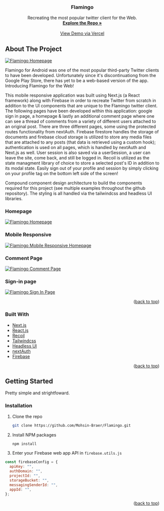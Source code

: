 <div id="top"></div>
<!--
*** Thanks for checking out the Best-README-Template. If you have a suggestion
*** that would make this better, please fork the repo and create a pull request
*** or simply open an issue with the tag "enhancement".
*** Don't forget to give the project a star!
*** Thanks again! Now go create something AMAZING! :D 
-->

<!-- PROJECT SHIELDS -->
<!--
*** I'm using markdown "reference style" links for readability.
*** Reference links are enclosed in brackets [ ] instead of parentheses ( ).
*** See the bottom of this document for the declaration of the reference variables
*** for contributors-url, forks-url, etc. This is an optional, concise syntax you may use.
*** https://www.markdownguide.org/basic-syntax/#reference-style-links
--> 

<!-- PROJECT LOGO -->
<br />
<div align="center">
<h3 align="center">Flamingo</h3>

  <p align="center">
    Recreating the most popular twitter client for the Web.
    <br />
    <a href="https://github.com/Mohsin-Braer/Flamingo/"><strong>Explore the Repo »</strong></a>
    <br />
    <br />
    <a href="https://flamingo-swart.vercel.app/">View Demo via Vercel</a>
  </p>
</div>

<!-- ABOUT THE PROJECT -->

## About The Project

[![Flamingo Homepage][homepage-src]](https://flamingo-swart.vercel.app/)

Flamingo for Android was one of the most popular third-party Twitter clients to have been developed. Unfortunately since it's discontinuationg from the Google Play Store, there has yet to be a web-based version of the app. Introducing Flamingo for the Web! 

This mobile responsive application was built using Next.js (a React framework) along with Firebase in order to recreate Twitter from scratch in addition to the UI components that are unique to the Flamingo twitter client. The following pages have been developed within this application: google sign in page, a homepage & lastly an additional comment page where one can see a thread of comments from a variety of different users attached to an original post. There are three different pages, some using the protected routes functionality from nextAuth. Firebase firestore handles the storage of documents and firebase cloud storage is utilized to store any media files that are attached to any posts (that data is retrieved using a custom hook); authentication is used on all pages, which is handled by nextAuth and Next.js as well. User session is also saved via a userSession, a user can leave the site, come back, and still be logged in. Recoil is utilized as the state managment library of choice to store a selected post's ID in addition to its modal state. Easily sign out of your profile and session by simply clicking on your profile tag on the bottom left side of the screen!

Compound component design architecture to build the components required for this project (see multiple examples throughout the github repository). The styling is all handled via the tailwindcss and headless UI libraries.

### Homepage
[![Flamingo Homepage][homepage-src]](https://flamingo-swart.vercel.app/)
### Mobile Responsive
[![Flamingo Mobile Responsive Homepage][mobile-responsive-src]](https://flamingo-swart.vercel.app/)
### Comment Page
[![Flamingo Comment Page][comment-src]](https://flamingo-swart.vercel.app/)
### Sign-in page
[![Flamingo Sign In Page][sign-in-src]](https://flamingo-swart.vercel.app/)


<p align="right">(<a href="#top">back to top</a>)</p>

### Built With

- [Next.js](https://nextjs.org/)
- [React.js](https://reactjs.org/)
- [Recoil](https://recoiljs.org/)
- [Tailwindcss](https://tailwindcss.com/)
- [Headless UI](https://headlessui.com/)
- [nextAuth](https://next-auth.js.org/)
- [Firebase](https://firebase.google.com/)

<p align="right">(<a href="#top">back to top</a>)</p>

<!-- GETTING STARTED -->

## Getting Started

Pretty simple and strightfoward.

### Installation

1. Clone the repo
   ```sh
   git clone https://github.com/Mohsin-Braer/Flamingo.git
   ```
2. Install NPM packages
   ```sh
   npm install
   ```
3. Enter your Firebase web app API in `firebase.utils.js`

```js
const firebaseConfig = {
  apiKey: "",
  authDomain: "",
  projectId: "",
  storageBucket: "",
  messagingSenderId: "",
  appId: "",
};
```

<p align="right">(<a href="#top">back to top</a>)</p>


<!-- MARKDOWN LINKS & IMAGES -->
<!-- https://www.markdownguide.org/basic-syntax/#reference-style-links -->

[contributors-shield]: https://img.shields.io/github/contributors/github_username/repo_name.svg?style=for-the-badge
[contributors-url]: https://github.com/github_username/repo_name/graphs/contributors
[forks-shield]: https://img.shields.io/github/forks/github_username/repo_name.svg?style=for-the-badge
[forks-url]: https://github.com/github_username/repo_name/network/members
[stars-shield]: https://img.shields.io/github/stars/github_username/repo_name.svg?style=for-the-badge
[stars-url]: https://github.com/github_username/repo_name/stargazers
[issues-shield]: https://img.shields.io/github/issues/github_username/repo_name.svg?style=for-the-badge
[issues-url]: https://github.com/github_username/repo_name/issues
[license-shield]: https://img.shields.io/github/license/github_username/repo_name.svg?style=for-the-badge
[license-url]: https://github.com/github_username/repo_name/blob/master/LICENSE.txt
[linkedin-shield]: https://img.shields.io/badge/-LinkedIn-black.svg?style=for-the-badge&logo=linkedin&colorB=555
[linkedin-url]: https://linkedin.com/in/linkedin_username

[homepage-src]: ./images/Flamingo-Full-Page.png
[sign-in-src]: ./images/Flamingo-Login-Page.png
[comment-src]: ./images/Flamingo-Comment-Page.png
[mobile-responsive-src]: ./images/Flamingo-Mobile-Responsive.png

[demo-img-external-gallery-link]: https://postimg.cc/gallery/Ym8nYm9
